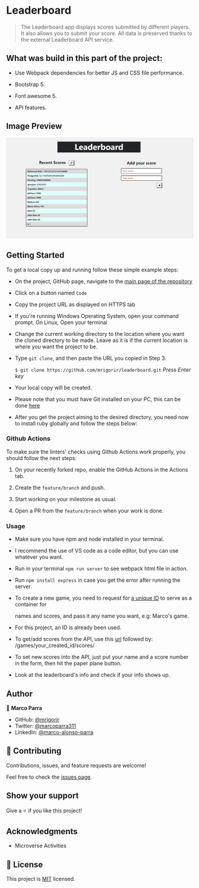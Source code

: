 # Leaderboard

> The Leaderboard app displays scores submitted by different players. It also allows you to submit your score. All data is preserved thanks to the external Leaderboard API service.

## What was build in this part of the project:

 - Use Webpack dependencies for better JS and CSS file performance.

 - Bootstrap 5.

 - Font awesome 5.

 - API features.

## Image Preview
![Screenshot Main Page](./src/img/capture.jpg)

## Getting Started

To get a local copy up and running follow these simple example steps:

- On the project, GitHub page, navigate to the [main page of the repository](https://github.com/mrigorir/leaderboard/)

- Click on a button named `Code`

- Copy the project URL as displayed on HTTPS tab

- If you're running Windows Operating System, open your command prompt. On Linux, Open your terminal

- Change the current working directory to the location where you want the cloned directory to be made. Leave as it is if the current location is where you want the project to be.

- Type `git clone`, and then paste the URL you copied in Step 3.<br>

  `$ git clone https://github.com/mrigorir/leaderboard.git` <em>Press Enter key</em><br>

- Your local copy will be created.

- Please note that you must have Git installed on your PC, this can be done [here](https://gist.github.com/derhuerst/1b15ff4652a867391f03)

- After you get the project aiming to the desired directory, you need now to install ruby globally and follow the steps below:


### Github Actions

To make sure the linters' checks using Github Actions work properly, you should follow the next steps:

1. On your recently forked repo, enable the GitHub Actions in the Actions tab.
   
2. Create the `feature/branch` and push.
   
3. Start working on your milestone as usual.
   
4. Open a PR from the `feature/branch` when your work is done.

### Usage 

- Make sure you have npm and node installed in your terminal.

- I recommend the use of VS code as a code editor, but you can use whatever you want.

- Run in your terminal `npm run server` to see webpack html file in action.

- Run `npm install express` in case you get the error after running the server.

- To create a new game, you need to request for [a unique ID](https://us-central1-js-capstone-backend.cloudfunctions.net/api/games/) to serve as a container for 
  
  names and scores, and pass it any name you want, e.g: Marco's game.

- For this project, an ID is already been used.

- To get/add scores from the API, use this [url](https://us-central1-js-capstone-backend.cloudfunctions.net/api) followed by: /games/your_created_id/scores/
  
- To set new scores into the API, just put your name and a score number in the form, then hit the paper plane button.

- Look at the leaderboard's info and check if your info shows up.

## Author

👤 **Marco Parra**

- GitHub: [@mrigorir](https://github.com/mrigorir)
- Twitter: [@marcoparra311](https://twitter.com/marcoparra311)
- LinkedIn: [@marco-alonso-parra](https://www.linkedin.com/in/marco-alonso-parra/)

## 🤝 Contributing

Contributions, issues, and feature requests are welcome!

Feel free to check the [issues page](https://github.com/mrigorir/leaderboard/issues).


## Show your support

Give a ⭐️ if you like this project!


## Acknowledgments

- Microverse Activities


## 📝 License

This project is [MIT](https://github.com/mrigorir/leaderboard/blob/main/LICENSE) licensed.
